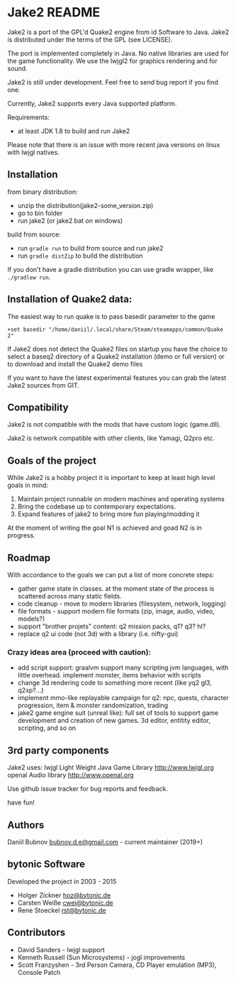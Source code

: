 Jake2 README
============

Jake2 is a port of the GPL'd Quake2 engine from id Software to Java. Jake2 is
distributed under the terms of the GPL (see LICENSE).

The port is implemented completely in Java. No native libraries are used for the
game functionality. We use the lwjgl2 for graphics rendering and for sound.

Jake2 is still under development. Feel free to send bug report if you find one.

Currently, Jake2 supports every Java supported platform.

Requirements:

 * at least JDK 1.8 to build and run Jake2

Please note that there is an issue with more recent java versions on linux with lwjgl natives.


Installation
------------

from binary distribution:

- unzip the distribution(jake2-some_version.zip)
- go to bin folder
- run jake2 (or jake2.bat on windows)

build from source:

- run `gradle run` to build from source and run jake2
- run `gradle distZip` to build the distribution

If you don't have a gradle distribution you can use gradle wrapper, like `./gradlew run`.

Installation of Quake2 data:
----------------------------

The easiest way to run quake is to pass basedir parameter to the game

`+set basedir "/home/daniil/.local/share/Steam/steamapps/common/Quake 2"`

If Jake2 does not detect the Quake2 files on startup you have the choice
to select a baseq2 directory of a Quake2 installation (demo or full version)
or to download and install the Quake2 demo files

If you want to have the latest experimental features you can grab the latest
Jake2 sources from GIT.

Compatibility
-------------

Jake2 is not compatible with the mods that have custom logic (game.dll).

Jake2 is network compatible with other clients, like Yamagi, Q2pro etc.

Goals of the project
--------------------

While Jake2 is a hobby project it is important to keep at least high level goals in mind:

  1. Maintain project runnable on modern machines and operating systems
  2. Bring the codebase up to contemporary expectations.
  3. Expand features of jake2 to bring more fun playing/modding it

At the moment of writing the goal N1 is achieved and goad N2 is in progress.

Roadmap
-------

With accordance to the goals we can put a list of more concrete steps:

  * gather game state in classes. at the moment state of the process is scattered across many static fields.
  * code cleanup - move to modern libraries (filesystem, network, logging)
  * file formats - support modern file formats (zip, image, audio, video, models?)
  * support "brother projets" content: q2 mission packs, q1? q3? hl?
  * replace q2 ui code (not 3d) with a library (i.e. nifty-gui)

### Crazy ideas area (proceed with caution):

  * add script support: graalvm support many scripting jvm languages, with little overhead. implement monster, items behavior with scripts
  * change 3d rendering code to something more recent (like yq2 gl3, q2xp?...)
  * implement mmo-like replayable campaign for q2:
 npc, quests, character progression, item & monster randomization, trading
  * jake2 game engine suit (unreal like):
full set of tools to support game development and creation of new games.
3d editor, entitity editor, scripting, and so on

3rd party components
--------------------

Jake2 uses:
lwjgl    Light Weight Java Game Library http://www.lwjgl.org
openal   Audio library                  http://www.openal.org

Use github issue tracker for bug reports and feedback.

have fun!

Authors
-------
Daniil Bubnov <bubnov.d.e@gmail.com> - current maintainer (2019+)

## bytonic Software
Developed the project in 2003 - 2015
 * Holger Zickner <hoz@bytonic.de>
 * Carsten Weiße <cwei@bytonic.de>
 * Rene Stoeckel  <rst@bytonic.de>

## Contributors

 * David Sanders - lwjgl support
 * Kenneth Russell	(Sun Microsystems) - jogl improvements
 * Scott Franzyshen	- 3rd Person Camera, CD Player emulation (MP3), Console Patch
